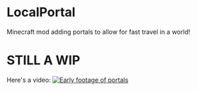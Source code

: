 # LocalPortal
Minecraft mod adding portals to allow for fast travel in a world!

# STILL A WIP
Here's a video:
[![Early footage of portals](http://img.youtube.com/vi/nZhK2mm4TJM/0.jpg)](http://www.youtube.com/watch?v=nZhK2mm4TJM)